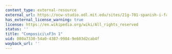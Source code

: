 ```yaml
---
content_type: external-resource
external_url: https://ocw-studio.odl.mit.edu/sites/21g-701-spanish-i-fall-2003/type/page/edit/c40a25b0-ec79-84a4-b582-8bc6544c6c93/#a
has_external_license_warning: true
license: https://en.wikipedia.org/wiki/All_rights_reserved
status: ''
title: "Composici\xF3n 1"
uid: 080a7330-54a0-4387-9984-9e603d2cab4f
wayback_url: ''
---
```

